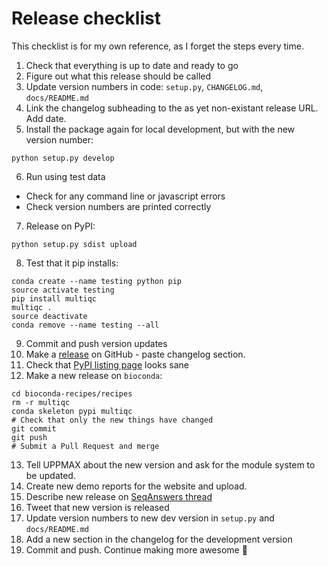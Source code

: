# Release checklist
This checklist is for my own reference, as I forget the steps every time.

1. Check that everything is up to date and ready to go
2. Figure out what this release should be called
3. Update version numbers in code: `setup.py`, `CHANGELOG.md`, `docs/README.md`
4. Link the changelog subheading to the as yet non-existant release URL. Add date.
5. Install the package again for local development, but with the new version number:
```
python setup.py develop
```
6. Run using test data
  * Check for any command line or javascript errors
  * Check version numbers are printed correctly
7. Release on PyPI:
```
python setup.py sdist upload
```
8. Test that it pip installs:
```
conda create --name testing python pip
source activate testing
pip install multiqc
multiqc .
source deactivate
conda remove --name testing --all
```
9. Commit and push version updates
10. Make a [release](https://github.com/ewels/MultiQC/releases) on GitHub - paste changelog section.
11. Check that [PyPI listing page](https://pypi.python.org/pypi/multiqc/) looks sane
12. Make a new release on `bioconda`:
```
cd bioconda-recipes/recipes
rm -r multiqc
conda skeleton pypi multiqc
# Check that only the new things have changed
git commit
git push
# Submit a Pull Request and merge
```
13. Tell UPPMAX about the new version and ask for the module system to be updated.
14. Create new demo reports for the website and upload.
15. Describe new release on [SeqAnswers thread](http://seqanswers.com/forums/showthread.php?p=195831#post195831)
16. Tweet that new version is released
17. Update version numbers to new dev version in `setup.py` and `docs/README.md`
18. Add a new section in the changelog for the development version
19. Commit and push. Continue making more awesome :metal:
